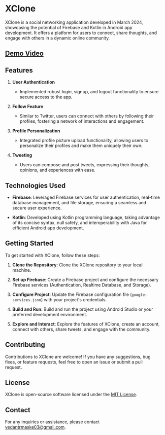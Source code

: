 # XClone

XClone is a social networking application developed in March 2024, showcasing the potential of Firebase and Kotlin in Android app development. It offers a platform for users to connect, share thoughts, and engage with others in a dynamic online community.

## [Demo Video](https://drive.google.com/file/d/1f5jFpbQkSrAKKJ4gCPD6v8PpsqE_AMDl/view?usp=sharing)

## Features

1. **User Authentication**
   - Implemented robust login, signup, and logout functionality to ensure secure access to the app.
  
2. **Follow Feature**
   - Similar to Twitter, users can connect with others by following their profiles, fostering a network of interactions and engagement.
  
3. **Profile Personalization**
   - Integrated profile picture upload functionality, allowing users to personalize their profiles and make them uniquely their own.
  
4. **Tweeting**
   - Users can compose and post tweets, expressing their thoughts, opinions, and experiences with ease.
  

## Technologies Used

- **Firebase**: Leveraged Firebase services for user authentication, real-time database management, and file storage, ensuring a seamless and secure user experience.
  
- **Kotlin**: Developed using Kotlin programming language, taking advantage of its concise syntax, null safety, and interoperability with Java for efficient Android app development.

## Getting Started

To get started with XClone, follow these steps:

1. **Clone the Repository**: Clone the XClone repository to your local machine.
   
2. **Set up Firebase**: Create a Firebase project and configure the necessary Firebase services (Authentication, Realtime Database, and Storage).
   
3. **Configure Project**: Update the Firebase configuration file (`google-services.json`) with your project's credentials.
   
4. **Build and Run**: Build and run the project using Android Studio or your preferred development environment.
   
5. **Explore and Interact**: Explore the features of XClone, create an account, connect with others, share tweets, and engage with the community.

## Contributing

Contributions to XClone are welcome! If you have any suggestions, bug fixes, or feature requests, feel free to open an issue or submit a pull request.

## License

XClone is open-source software licensed under the [MIT License](LICENSE).

## Contact

For any inquiries or assistance, please contact vedantrmaske03@gmail.com. 
